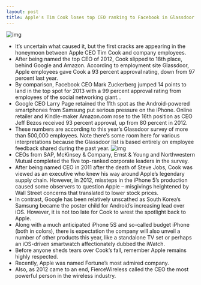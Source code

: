 ```yaml
---
layout: post
title: Apple's Tim Cook loses top CEO ranking to Facebook in Glassdoor survey
---
```

![img](http://media.idownloadblog.com/wp-content/uploads/2011/09/Tim_cook_by_Adam_Tow1-e1316605688303.png)
* It’s uncertain what caused it, but the first cracks are appearing in the honeymoon between Apple CEO Tim Cook and company employees.
* After being named the top CEO of 2012, Cook slipped to 18th place, behind Google and Amazon. According to employment site Glassdoor, Apple employees gave Cook a 93 percent approval rating, down from 97 percent last year.
* By comparison, Facebook CEO Mark Zuckerberg jumped 14 points to land in the top spot for 2013 with a 99 percent approval rating from employees of the social networking giant…
* Google CEO Larry Page retained the 11th spot as the Android-powered smartphones from Samsung put serious pressure on the iPhone. Online retailer and Kindle-maker Amazon.com rose to the 16th position as CEO Jeff Bezos received 93 percent approval, up from 80 percent in 2012.
* These numbers are according to this year’s Glassdoor survey of more than 500,000 employees. Note there’s some room here for various interpretations because the Glassdoor list is based entirely on employee feedback shared during the past year.
![img](http://media.idownloadblog.com/wp-content/uploads/2013/03/glassdoor_ceo_approval_2013.jpg)
* CEOs from SAP, McKinsey & Company, Ernst & Young and Northwestern Mutual completed the five top-ranked corporate leaders in the survey.
* After being named CEO in 2011 after the death of Steve Jobs, Cook was viewed as an executive who knew his way around Apple’s legendary supply chain. However, in 2012, missteps in the iPhone 5’s production caused some observers to question Apple – misgivings heightened by Wall Street concerns that translated to lower stock prices.
* In contrast, Google has been relatively unscathed as South Korea’s Samsung became the poster child for Android’s increasing lead over iOS. However, it is not too late for Cook to wrest the spotlight back to Apple.
* Along with a much anticipated iPhone 5S and so-called budget iPhone (both in colors), there is expectation the company will also unveil a number of other products this year, like a standalone TV set or perhaps an iOS-driven smartwatch affectionately dubbed the iWatch.
* Before anyone sheds tears over Cook’s fall, remember Apple remains highly respected.
* Recently, Apple was named Fortune’s most admired company.
* Also, as 2012 came to an end, FierceWireless called the CEO the most powerful person in the wireless industry.

